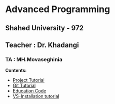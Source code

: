# Advanced Programming
## Shahed University - 972
## Teacher : Dr. Khadangi
### TA : MH.Movaseghinia
**Contents:**

* [Project Tutorial](https://github.com/MMovasaghi/Advanced-Programming/blob/master/Project/ProjectToturial.pdf)
* [Git Tutorial](https://github.com/MMovasaghi/Advanced-Programming/blob/master/Project/README.md)
* [Education Code](https://github.com/MMovasaghi/Advanced-Programming-Csharp/tree/master/Edu.Code)
* [VS-Installation tutorial](https://github.com/MMovasaghi/Advanced-Programming-Csharp/tree/master/VS-Installation)

